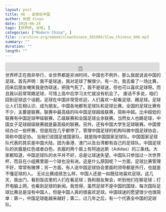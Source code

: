 ```yaml
---
layout: post
title: 46 - 足球在中国
author: 昕煜 Xinyu
date: 2010-06-24
tags: [世界杯, 足球, ]
categories: ["Modern China", ]
file: //archive.org/embed/slowchinese_201909/Slow_Chinese_046.mp3
summary: ""
duration: ""
length: ""
---
```


<iframe src="https://archive.org/embed/slowchinese_201909/Slow_Chinese_046.mp3" width="500" height="30" frameborder="0" webkitallowfullscreen="true" mozallowfullscreen="true" allowfullscreen></iframe>
世界杯正在南非举行，全世界都是非洲时间，中国也不例外，那么我就说说中国的足球。首先声明：我不是球迷，我对足球了解很少。有一次，我去看了一场比赛，回来后朋友嘲笑我是伪球迷，把我气死了。我不是球迷，但也可以喜欢足球呀。而且我以前常常踢足球，可惜上高中后学习太忙就没有机会了。
废话不多说，咱们回到足球这个话题。足球在中国非常受欢迎，人们喜欢一起看足球、踢足球。足球让人们互相认识、成为朋友。中国各地都有足球队和足球比赛。全国的足球比赛有不少，主要是联赛。联赛中最高级的叫中国足球超级联赛，简称中超。比中超低的联赛有中国足球甲级联赛、乙级联赛和全国足球业余联赛。当然女人也踢足球，中国女子足球超级联赛就是最高级的联赛。另外，还有中国大学生足球联赛。中国曾经办过一些杯赛，但是现在几乎都停了。管理中国足球的机构叫做中国足球协会，简称中国足协。
当我们说国足或国家队，就是指中国国家足球队。中国国家足球队代表的其实是中国大陆，因为香港、澳门以及台湾都有自己的足球队。中国足球队的衣服是红色或者白色，衣服的两个肩上有阿迪达斯（Adidas）的三条线。大家都知道，中国足球队的水平并不好，总是让球迷失望。中国队只参加过一次世界杯，而且在小组赛里面一个球也没有进。这是什么原因呢？一方面，足球比赛管理不好，常常有赌博；另一方面，有人说中国足球协会里面的领导都是外行，也就是不懂足球的人。
无论比赛成绩怎么样，中国人还是一如既往地喜欢足球。这几天，我出门，看到饭店里的人们在看足球；我和朋友聚会，听到他们在聊足球；打开电脑上网，也看到足球的新闻。我觉得，虽然足球不是中国的国球，每次国际足球比赛总是没有中国人，但是中国人真的很喜欢足球。中国球迷的愿望很少也很简单：第一，中国足球能越来越好；第二，过几年之后，有一个代表全中国的足球队。
 
